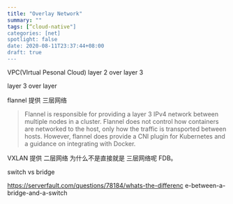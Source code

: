 ```yaml
---
title: "Overlay Network"
summary: ""
tags: [“cloud-native"]
categories: [net]
spotlight: false
date: 2020-08-11T23:37:44+08:00
draft: true
---
```


VPC(VIrtual Pesonal Cloud) layer 2 over layer 3



layer 3 over layer 

flannel 提供 三层网络

> Flannel is responsible for providing a layer 3 IPv4 network between multiple nodes in a cluster. Flannel does not control how containers are networked to the host, only how the traffic is transported between hosts. However, flannel does provide a CNI plugin for Kubernetes and a guidance on integrating with Docker.

VXLAN 提供 二层网络 为什么不是直接就是 三层网络呢 FDB。

switch vs bridge 

https://serverfault.com/questions/78184/whats-the-differenc e-between-a-bridge-and-a-switch
